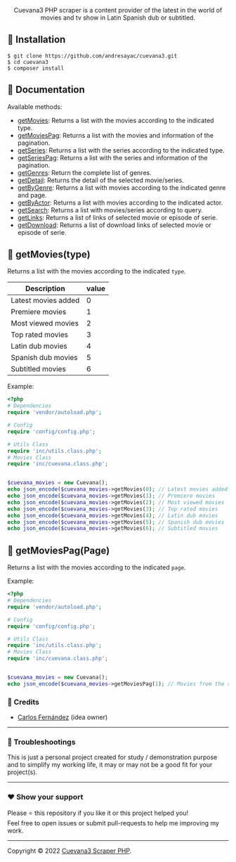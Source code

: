 
<p align="center">
 Cuevana3 PHP scraper is a content provider of the latest in the world of movies and tv show in Latin Spanish dub or subtitled.
</p>

## 📌 Installation
```
$ git clone https://github.com/andresayac/cuevana3.git
$ cd cuevana3
$ composer install
```

## 📖 Documentation
Available methods:

- [getMovies](#-getMoviestype): Returns a list with the movies according to the indicated type.
- [getMoviesPag](#-getMoviesPag): Returns a list with the movies and information of the pagination.
- [getSeries](#-getSeriestype): Returns a list with the series according to the indicated type.
- [getSeriesPag](#-getSeriesPag): Returns a list with the series and information of the pagination.
- [getGenres](#-getGenres): Return the complete list of genres.
- [getDetail](#-getDetailid): Returns the detail of the selected movie/series.
- [getByGenre](#-getByGenreid-page): Returns a list with movies according to the indicated genre and page.
- [getByActor](#-getByActorid-page): Returns a list with movies according to the indicated actor.
- [getSearch](#-getSearchquery-page): Returns a list with movies/series according to query.
- [getLinks](#-getLinksid): Returns a list of links of selected movie or episode of serie.
- [getDownload](#-getDownloadid): Returns a list of download links of selected movie or episode of serie.

## 🚩 getMovies(type)
Returns a list with the movies according to the indicated `type`.

| Description | value |
| -----|----- |
| Latest movies added | 0 |
| Premiere movies | 1 |
| Most viewed movies | 2 |
| Top rated movies | 3 |
| Latin dub movies | 4 |
| Spanish dub movies | 5 |
| Subtitled movies | 6 |

Example:
``` php
<?php
# Dependencies
require 'vendor/autoload.php';

# Config
require 'config/config.php';

# Utils Class
require 'inc/utils.class.php';
# Movies Class
require 'inc/cuevana.class.php';


$cuevana_movies = new Cuevana();
echo json_encode($cuevana_movies->getMovies(0); // Latest movies added
echo json_encode($cuevana_movies->getMovies(1); // Premiere movies
echo json_encode($cuevana_movies->getMovies(2); // Most viewed movies
echo json_encode($cuevana_movies->getMovies(3); // Top rated movies
echo json_encode($cuevana_movies->getMovies(4); // Latin dub movies
echo json_encode($cuevana_movies->getMovies(5); // Spanish dub movies
echo json_encode($cuevana_movies->getMovies(6); // Subtitled movies
```

## 🚩 getMoviesPag(Page)
Returns a list with the movies according to the indicated `page`.

Example:
``` php
<?php
# Dependencies
require 'vendor/autoload.php';

# Config
require 'config/config.php';

# Utils Class
require 'inc/utils.class.php';
# Movies Class
require 'inc/cuevana.class.php';


$cuevana_movies = new Cuevana();
echo json_encode($cuevana_movies->getMoviesPag(1); // Movies from the respective page
```

### **:busts_in_silhouette: Credits**

- [Carlos Fernández](https://github.com/carlosfdezb/cuevana3) (idea owner)

---

### **:anger: Troubleshootings**

This is just a personal project created for study / demonstration purpose and to simplify my working life, it may or may
not be a good fit for your project(s).

---

### **:heart: Show your support**

Please :star: this repository if you like it or this project helped you!\
Feel free to open issues or submit pull-requests to help me improving my work.


---



Copyright © 2022 [Cuevana3 Scraper PHP](https://github.com/andresaya/cuevana3).

